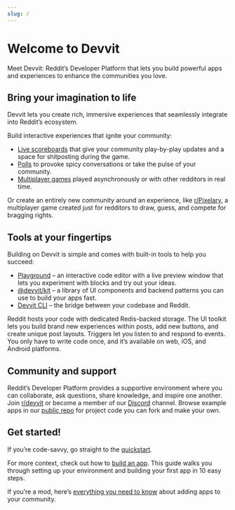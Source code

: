 ```yaml
---
slug: /
---
```


# Welcome to Devvit

Meet Devvit: Reddit’s Developer Platform that lets you build powerful apps and experiences to enhance the communities you love.

## Bring your imagination to life

Devvit lets you create rich, immersive experiences that seamlessly integrate into Reddit’s ecosystem.

Build interactive experiences that ignite your community:

- [Live scoreboards](./showcase/apps#live-scores) that give your community play-by-play updates and a space for shitposting during the game.
- [Polls](./showcase/playgrounds) to provoke spicy conversations or take the pulse of your community.
- [Multiplayer games](./showcase/apps#bingo) played asynchronously or with other redditors in real time.

Or create an entirely new community around an experience, like [r/Pixelary](https://www.reddit.com/r/Pixelary/), a multiplayer game created just for redditors to draw, guess, and compete for bragging rights.

## Tools at your fingertips

Building on Devvit is simple and comes with built-in tools to help you succeed:

- [Playground](playground.md) – an interactive code editor with a live preview window that lets you experiment with blocks and try out your ideas.
- [@devvit/kit](devvit_kit.md) – a library of UI components and backend patterns you can use to build your apps fast.
- [Devvit CLI](devvit_cli.md) – the bridge between your codebase and Reddit.

Reddit hosts your code with dedicated Redis-backed storage. The UI toolkit lets you build brand new experiences within posts, add new buttons, and create unique post layouts. Triggers let you listen to and respond to events. You only have to write code once, and it’s available on web, iOS, and Android platforms.

## Community and support

Reddit’s Developer Platform provides a supportive environment where you can collaborate, ask questions, share knowledge, and inspire one another. Join [r/devvit](https://www.reddit.com/r/devvit/) or become a member of our [Discord](https://discord.com/channels/1050224141732687912/1050227353311248404) channel. Browse example apps in our [public repo](https://github.com/reddit/devvit/tree/main/packages/apps) for project code you can fork and make your own.

## Get started!

If you’re code-savvy, go straight to the [quickstart](quickstart.mdx).

For more context, check out how to [build an app](dev_guide.mdx). This guide walks you through setting up your environment and building your first app in 10 easy steps.

If you’re a mod, here’s [everything you need to know](mod_resources.md) about adding apps to your community.
